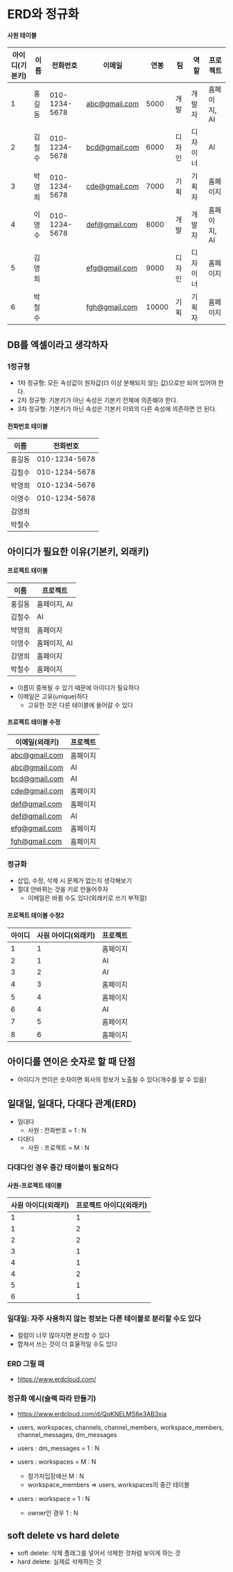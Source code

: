 # ERD와 정규화

#### 사원 테이블

| 아이디(기본키) | 이름   | 전화번호      | 이메일        | 연봉  | 팀     | 역할     | 프로젝트     |
| -------------- | ------ | ------------- | ------------- | ----- | ------ | -------- | ------------ |
| 1              | 홍길동 | 010-1234-5678 | abc@gmail.com | 5000  | 개발   | 개발자   | 홈페이지, AI |
| 2              | 김철수 | 010-1234-5678 | bcd@gmail.com | 6000  | 디자인 | 디자이너 | AI           |
| 3              | 박영희 | 010-1234-5678 | cde@gmail.com | 7000  | 기획   | 기획자   | 홈페이지     |
| 4              | 이영수 | 010-1234-5678 | def@gmail.com | 8000  | 개발   | 개발자   | 홈페이지, AI |
| 5              | 김영희 |               | efg@gmail.com | 9000  | 디자인 | 디자이너 | 홈페이지     |
| 6              | 박철수 |               | fgh@gmail.com | 10000 | 기획   | 기획자   | 홈페이지     |

## DB를 엑셀이라고 생각하자

### 1정규형

- 1차 정규형: 모든 속성값이 원자값(더 이상 분해되지 않는 값)으로만 되어 있어야 한다.
- 2차 정규형: 기본키가 아닌 속성은 기본키 전체에 의존해야 한다.
- 3차 정규형: 기본키가 아닌 속성은 기본키 이외의 다른 속성에 의존하면 안 된다.

#### 전화번호 테이블

| 이름   | 전화번호      |
| ------ | ------------- |
| 홍길동 | 010-1234-5678 |
| 김철수 | 010-1234-5678 |
| 박영희 | 010-1234-5678 |
| 이영수 | 010-1234-5678 |
| 김영희 |               |
| 박철수 |               |

## 아이디가 필요한 이유(기본키, 외래키)

#### 프로젝트 테이블

| 이름   | 프로젝트     |
| ------ | ------------ |
| 홍길동 | 홈페이지, AI |
| 김철수 | AI           |
| 박영희 | 홈페이지     |
| 이영수 | 홈페이지, AI |
| 김영희 | 홈페이지     |
| 박철수 | 홈페이지     |

- 이름이 중복될 수 있기 때문에 아이디가 필요하다
- 이메일은 고유(unique)하다
  - 고유한 것은 다른 테이블에 들어갈 수 있다

#### 프로젝트 테이블 수정

| 이메일(외래키) | 프로젝트 |
| -------------- | -------- |
| abc@gmail.com  | 홈페이지 |
| abc@gmail.com  | AI       |
| bcd@gmail.com  | AI       |
| cde@gmail.com  | 홈페이지 |
| def@gmail.com  | 홈페이지 |
| def@gmail.com  | AI       |
| efg@gmail.com  | 홈페이지 |
| fgh@gmail.com  | 홈페이지 |

### 정규화

- 삽입, 수정, 삭제 시 문제가 없는지 생각해보기
- 절대 안바뀌는 것을 키로 만들어주자
  - 이메일은 바뀔 수도 있다(외래키로 쓰기 부적절)

#### 프로젝트 테이블 수정2

| 아이디 | 사원 아이디(외래키) | 프로젝트 |
| ------ | ------------------- | -------- |
| 1      | 1                   | 홈페이지 |
| 2      | 1                   | AI       |
| 3      | 2                   | AI       |
| 4      | 3                   | 홈페이지 |
| 5      | 4                   | 홈페이지 |
| 6      | 4                   | AI       |
| 7      | 5                   | 홈페이지 |
| 8      | 6                   | 홈페이지 |

## 아이디를 연이은 숫자로 할 때 단점

- 아이디가 연이은 숫자이면 회사의 정보가 노출될 수 있다(개수를 알 수 있음)

## 일대일, 일대다, 다대다 관계(ERD)

- 일대다
  - 사원 : 전화번호 = 1 : N
- 다대다
  - 사원 : 프로젝트 = M : N

### 다대다인 경우 중간 테이블이 필요하다

#### 사원-프로젝트 테이블

| 사원 아이디(외래키) | 프로젝트 아이디(외래키) |
| ------------------- | ----------------------- |
| 1                   | 1                       |
| 1                   | 2                       |
| 2                   | 2                       |
| 3                   | 1                       |
| 4                   | 1                       |
| 4                   | 2                       |
| 5                   | 1                       |
| 6                   | 1                       |

### 일대일: 자주 사용하지 않는 정보는 다른 테이블로 분리할 수도 있다

- 컬럼이 너무 많아지면 분리할 수 있다
- 합쳐서 쓰는 것이 더 효율적일 수도 있다

### ERD 그릴 때

- https://www.erdcloud.com/

### 정규화 예시(슬랙 따라 만들기)

- https://www.erdcloud.com/d/QqKNELMS6e3AB3xia
- users, workspaces, channels, channel_members, workspace_members, channel_messages, dm_messages

- users : dm_messages = 1 : N
- users : workspaces = M : N
  - 참가자입장에선 M : N
  - workspace_members => users, workspaces의 중간 테이블
- users : workspace = 1 : N
  - owner인 경우 1 : N

## soft delete vs hard delete

- soft delete: 삭제 플래그를 넣어서 삭제한 것처럼 보이게 하는 것
- hard delete: 실제로 삭제하는 것
